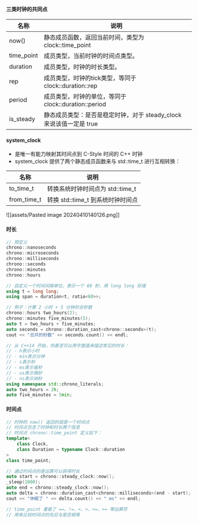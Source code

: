#### 三类时钟的共同点

| 名称         | 说明                                          |
| ---------- | ------------------------------------------- |
| now()      | 静态成员函数，返回当前时间，类型为 clock::time_point         |
| time_point | 成员类型，当前时钟的时间点类型。                            |
| duration   | 成员类型，时钟的时长类型。                               |
| rep        | 成员类型，时钟的tick类型，等同于 clock::duration::rep     |
| period     | 成员类型，时钟的单位，等同于 clock::duration::period      |
| is_steady  | 静态成员类型：是否是稳定时钟，对于 steady_clock 来说该值一定是 true |
#### system_clock

- 是唯一有能力映射其时间点到 C-Style 时间的 C++ 时钟
- system_clock 提供了两个静态成员函数来与 std::time_t 进行互相转换：

| 名称          | 说明                      |
| ----------- | ----------------------- |
| to_time_t   | 转换系统时钟时间点为 std::time_t  |
| from_time_t | 转换 std::time_t 到系统时钟时间点 |

![[assets/Pasted image 20240410140126.png]]

#### 时长

```CPP
// 预定义
chrono::nanoseconds
chrono::microseconds
chrono::milliseconds
chrono::seconds
chrono::minutes
chrono::hours

// 自定义一个时间间隔单位，表示一个 60 秒，用 long long 存储
using t = long long;
using span = duration<t, ratio<60>>;

// 例子：计算 2 小时 + 5 分钟的总秒数
chrono::hours two_hours(2);
chrono::minutes five_minutes(5);
auto t = two_hours + five_minutes;
auto seconds = chrono::duration_cast<chrono::seconds>(t);
cout << "总共的秒数" << seconds.count() << endl;

// 从 C++14 开始，你甚至可以用字面值来描述常见的时长：
// - h表示小时
// - min表示分钟
// - s表示秒
// - ms表示毫秒
// - us表示微妙
// - ns表示纳秒
using namespace std::chrono_literals;
auto two_hours = 2h;
auto five_minutes = 5min;
```

#### 时间点

```CPP
// 时钟的 now() 返回的就是一个时间点
// 时间点包含了时钟和时长两个信息
// 时间点 chrono::time_point 定义如下：
template<
    class Clock,
    class Duration = typename Clock::duration
>
class time_point;

// 通过时间点的差运算可以获得时长
auto start = chrono::steady_clock::now();
_sleep(1000);
auto end = chrono::steady_clock::now();
auto delta = chrono::duration_cast<chrono::milliseconds>(end - start);
cout << "休眠了 " << delta.count() << " ms" << endl;

// time_point 重载了 ==、!=、<、>、<=、>= 等运算符
// 用来比较时间点的先后与是否相等
```
